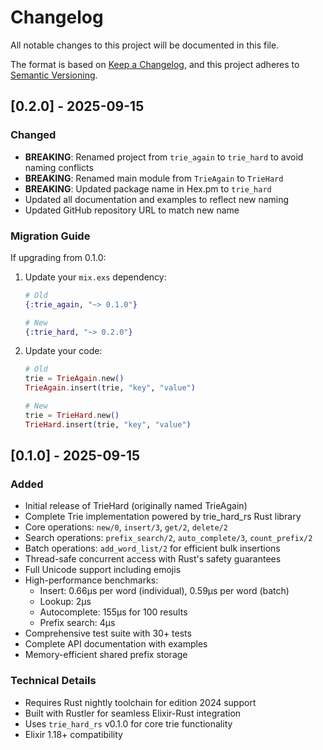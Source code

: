 # Changelog

All notable changes to this project will be documented in this file.

The format is based on [Keep a Changelog](https://keepachangelog.com/en/1.0.0/),
and this project adheres to [Semantic Versioning](https://semver.org/spec/v2.0.0.html).

## [0.2.0] - 2025-09-15

### Changed

- **BREAKING**: Renamed project from `trie_again` to `trie_hard` to avoid naming conflicts
- **BREAKING**: Renamed main module from `TrieAgain` to `TrieHard`
- **BREAKING**: Updated package name in Hex.pm to `trie_hard`
- Updated all documentation and examples to reflect new naming
- Updated GitHub repository URL to match new name

### Migration Guide

If upgrading from 0.1.0:

1. Update your `mix.exs` dependency:
   ```elixir
   # Old
   {:trie_again, "~> 0.1.0"}

   # New
   {:trie_hard, "~> 0.2.0"}
   ```

2. Update your code:
   ```elixir
   # Old
   trie = TrieAgain.new()
   TrieAgain.insert(trie, "key", "value")

   # New
   trie = TrieHard.new()
   TrieHard.insert(trie, "key", "value")
   ```

## [0.1.0] - 2025-09-15

### Added

- Initial release of TrieHard (originally named TrieAgain)
- Complete Trie implementation powered by trie_hard_rs Rust library
- Core operations: `new/0`, `insert/3`, `get/2`, `delete/2`
- Search operations: `prefix_search/2`, `auto_complete/3`, `count_prefix/2`
- Batch operations: `add_word_list/2` for efficient bulk insertions
- Thread-safe concurrent access with Rust's safety guarantees
- Full Unicode support including emojis
- High-performance benchmarks:
  - Insert: 0.66μs per word (individual), 0.59μs per word (batch)
  - Lookup: 2μs
  - Autocomplete: 155μs for 100 results
  - Prefix search: 4μs
- Comprehensive test suite with 30+ tests
- Complete API documentation with examples
- Memory-efficient shared prefix storage

### Technical Details

- Requires Rust nightly toolchain for edition 2024 support
- Built with Rustler for seamless Elixir-Rust integration
- Uses `trie_hard_rs` v0.1.0 for core trie functionality
- Elixir 1.18+ compatibility